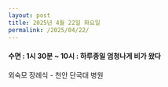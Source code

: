 ```yaml
---
layout: post
title: 2025년 4월 22일 화요일
permalink: /2025/04/22/
---
```

#### 수면 : 1시 30분 ~ 10시 : 하루종일 엄청나게 비가 왔다<br/>
외숙모 장례식 - 천안 단국대 병원